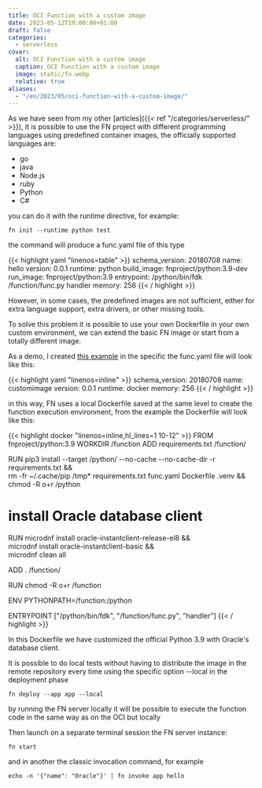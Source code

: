 ```yaml
---
title: OCI Function with a custom image
date: 2023-05-12T19:00:00+01:00
draft: false
categories:
  - serverless
cover:
  alt: OCI Function with a custom image
  caption: OCI Function with a custom image
  image: static/fn.webp  
  relative: true
aliases:
  - "/en/2023/05/oci-function-with-a-custom-image/"
---
```


As we have seen from my other [articles]({{< ref "/categories/serverless/" >}}), it is possible to use the FN project with different programming languages using predefined container images, the officially supported languages are:

* go
* java
* Node.js
* ruby
* Python
* C#

you can do it with the runtime directive, for example:

```console
fn init --runtime python test
```

the command will produce a func.yaml file of this type

{{< highlight yaml "linenos=table" >}}
schema_version: 20180708
name: hello
version: 0.0.1
runtime: python
build_image: fnproject/python:3.9-dev
run_image: fnproject/python:3.9
entrypoint: /python/bin/fdk /function/func.py handler
memory: 256
{{< / highlight >}}


However, in some cases, the predefined images are not sufficient, either for extra language support, extra drivers, or other missing tools.

To solve this problem it is possible to use your own Dockerfile in your own custom environment, we can extend the basic FN image or start from a totally different image.

As a demo, I created [this example](https://github.com/enricopesce/fn-examples/tree/main/customimage) in the specific the func.yaml file will look like this:

{{< highlight yaml "linenos=inline" >}}
schema_version: 20180708
name: customimage
version: 0.0.1
runtime: docker
memory: 256
{{< / highlight >}}


in this way, FN uses a local Dockerfile saved at the same level to create the function execution environment, from the example the Dockerfile will look like this:

{{< highlight docker "linenos=inline,hl_lines=1 10-12" >}}
FROM fnproject/python:3.9
WORKDIR /function
ADD requirements.txt /function/

RUN pip3 install --target /python/ --no-cache --no-cache-dir -r requirements.txt &&\
    rm -fr ~/.cache/pip /tmp* requirements.txt func.yaml Dockerfile .venv &&\
    chmod -R o+r /python

# install Oracle database client
RUN microdnf install oracle-instantclient-release-el8 &&\
    microdnf install oracle-instantclient-basic &&\
    microdnf clean all

ADD . /function/

RUN chmod -R o+r /function

ENV PYTHONPATH=/function:/python

ENTRYPOINT ["/python/bin/fdk", "/function/func.py", "handler"]
{{< / highlight >}}

In this Dockerfile we have customized the official Python 3.9 with Oracle's database client.

It is possible to do local tests without having to distribute the image in the remote repository every time using the specific option --local in the deployment phase

```console
fn deploy --app app --local
```

by running the FN server locally it will be possible to execute the function code in the same way as on the OCI but locally

Then launch on a separate terminal session the FN server instance:

```console
fn start
```

and in another the classic invocation command, for example

```console
echo -n '{"name": "Oracle"}' | fn invoke app hello
```
